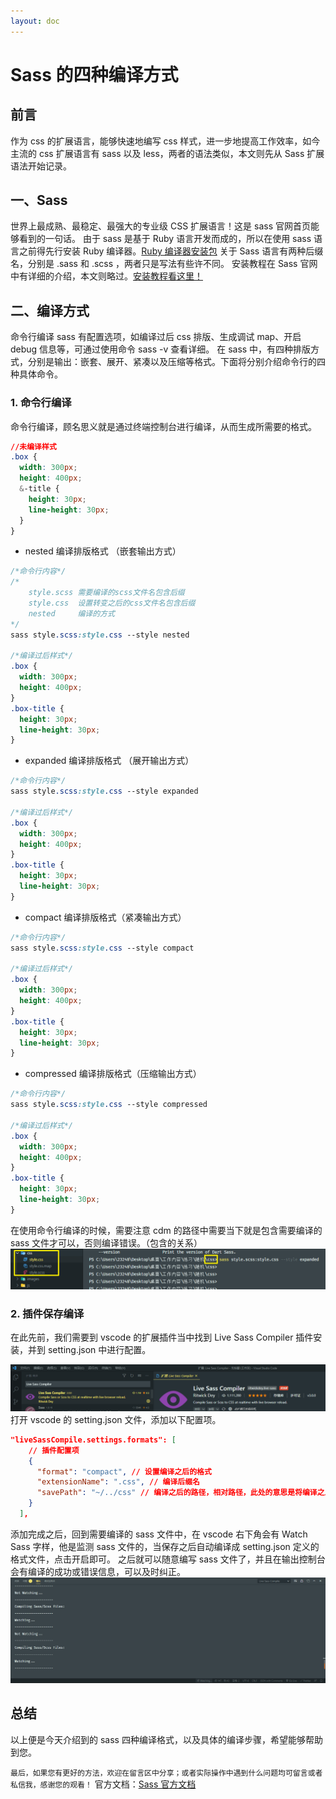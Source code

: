 ```yaml
---
layout: doc
---
```


# Sass 的四种编译方式

## 前言

作为 css 的扩展语言，能够快速地编写 css 样式，进一步地提高工作效率，如今主流的 css 扩展语言有 sass 以及 less，两者的语法类似，本文则先从 Sass 扩展语法开始记录。

## 一、Sass

世界上最成熟、最稳定、最强大的专业级 CSS 扩展语言！这是 sass 官网首页能够看到的一句话。
由于 sass 是基于 Ruby 语言开发而成的，所以在使用 sass 语言之前得先行安装 Ruby 编译器。[Ruby 编译器安装包](https://download.csdn.net/download/weixin_44808483/15384259)
关于 Sass 语言有两种后缀名，分别是 .sass 和 .scss ，两者只是写法有些许不同。
安装教程在 Sass 官网中有详细的介绍，本文则略过。[安装教程看这里！](https://www.sass.hk/install/)

## 二、编译方式

命令行编译 sass 有配置选项，如编译过后 css 排版、生成调试 map、开启 debug 信息等，可通过使用命令 sass -v 查看详细。
在 sass 中，有四种排版方式，分别是输出：嵌套、展开、紧凑以及压缩等格式。下面将分别介绍命令行的四种具体命令。

### 1. 命令行编译

命令行编译，顾名思义就是通过终端控制台进行编译，从而生成所需要的格式。

```css
//未编译样式
.box {
  width: 300px;
  height: 400px;
  &-title {
    height: 30px;
    line-height: 30px;
  }
}
```

- nested 编译排版格式 （嵌套输出方式）

```css
/*命令行内容*/
/*
	style.scss 需要编译的scss文件名包含后缀
	style.css  设置转变之后的css文件名包含后缀
	nested     编译的方式
*/
sass style.scss:style.css --style nested

/*编译过后样式*/
.box {
  width: 300px;
  height: 400px;
}
.box-title {
  height: 30px;
  line-height: 30px;
}
```

- expanded 编译排版格式 （展开输出方式）

```css
/*命令行内容*/
sass style.scss:style.css --style expanded

/*编译过后样式*/
.box {
  width: 300px;
  height: 400px;
}
.box-title {
  height: 30px;
  line-height: 30px;
}
```

- compact 编译排版格式（紧凑输出方式）

```css
/*命令行内容*/
sass style.scss:style.css --style compact

/*编译过后样式*/
.box {
  width: 300px;
  height: 400px;
}
.box-title {
  height: 30px;
  line-height: 30px;
}
```

- compressed 编译排版格式（压缩输出方式）

```css
/*命令行内容*/
sass style.scss:style.css --style compressed

/*编译过后样式*/
.box {
  width: 300px;
  height: 400px;
}
.box-title {
  height: 30px;
  line-height: 30px;
}
```

在使用命令行编译的时候，需要注意 cdm 的路径中需要当下就是包含需要编译的 sass 文件才可以，否则编译错误。（包含的关系）
![在这里插入图片描述](../../public/images/blog/css/20210221124743437.png#pic_center)

### 2. 插件保存编译

在此先前，我们需要到 vscode 的扩展插件当中找到 Live Sass Compiler 插件安装，并到 setting.json 中进行配置。

![在这里插入图片描述](../../public/images/blog/css/20210221110642436.png#pic_center)
打开 vscode 的 setting.json 文件，添加以下配置项。

```json
"liveSassCompile.settings.formats": [
	// 插件配置项
    {
      "format": "compact", // 设置编译之后的格式
      "extensionName": ".css", // 编译后缀名
      "savePath": "~/../css" // 编译之后的路径，相对路径，此处的意思是将编译之后的文件保存在当前项目的css文件下（没有css文件夹将自动创建）
    }
  ],
```

添加完成之后，回到需要编译的 sass 文件中，在 vscode 右下角会有 Watch Sass 字样，他是监测 sass 文件的，当保存之后自动编译成 setting.json 定义的格式文件，点击开启即可。
之后就可以随意编写 sass 文件了，并且在输出控制台会有编译的成功或错误信息，可以及时纠正。
![在这里插入图片描述](../../public/images/blog/css/20210221130050853.png?)

## 总结

以上便是今天介绍到的 sass 四种编译格式，以及具体的编译步骤，希望能够帮助到您。

`最后，如果您有更好的方法，欢迎在留言区中分享；或者实际操作中遇到什么问题均可留言或者私信我，感谢您的观看！`
官方文档：[Sass 官方文档](https://www.sass.hk/)
